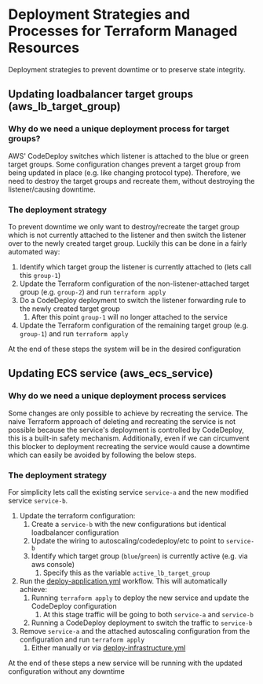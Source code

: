 # Deployment Strategies and Processes for Terraform Managed Resources

Deployment strategies to prevent downtime or to preserve state integrity.

## Updating loadbalancer target groups (aws_lb_target_group)

### Why do we need a unique deployment process for target groups?

AWS' CodeDeploy switches which listener is attached to the blue or green target groups. Some configuration changes
prevent a target group from being updated in place (e.g. like changing protocol type). Therefore, we need to destroy the
target groups and recreate them, without destroying the listener/causing downtime.

### The deployment strategy

To prevent downtime we only want to destroy/recreate the target group which is not currently attached to the listener
and
then switch the listener over to the newly created target group. Luckily this can be done in a fairly automated way:

1. Identify which target group the listener is currently attached to (lets call this `group-1`)
2. Update the Terraform configuration of the non-listener-attached target group (e.g. `group-2`) and run
   `terraform apply`
3. Do a CodeDeploy deployment to switch the listener forwarding rule to the newly created target group
   1. After this point `group-1` will no longer attached to the service
4. Update the Terraform configuration of the remaining target group (e.g. `group-1`) and run `terraform apply`

At the end of these steps the system will be in the desired configuration

## Updating ECS service (aws_ecs_service)

### Why do we need a unique deployment process services

Some changes are only possible to achieve by recreating the service. The naive Terraform approach of deleting and
recreating the service is not possible because the service's deployment is controlled by CodeDeploy, this is a built-in
safety mechanism. Additionally, even if we can circumvent this blocker to deployment recreating the service would
cause a downtime which can easily be avoided by following the below steps.

### The deployment strategy

For simplicity lets call the existing service `service-a` and the new modified service `service-b`.

1. Update the terraform configuration:
   1. Create a `service-b` with the new configurations but identical loadbalancer configuration
   2. Update the wiring to autoscaling/codedeploy/etc to point to `service-b`
   3. Identify which target group (`blue`/`green`) is currently active (e.g. via aws console)
      1. Specify this as the variable `active_lb_target_group`
2. Run the [deploy-application.yml](../../.github/workflows/deploy-application.yml) workflow. This will automatically
   achieve:
   1. Running `terraform apply` to deploy the new service and update the CodeDeploy configuration
      1. At this stage traffic will be going to both `service-a` and `service-b`
   2. Running a CodeDeploy deployment to switch the traffic to `service-b`
3. Remove `service-a` and the attached autoscaling configuration from the configuration and run `terraform apply`
   1. Either manually or via [deploy-infrastructure.yml](../../.github/workflows/deploy-infrastructure.yml)

At the end of these steps a new service will be running with the updated configuration without any downtime
